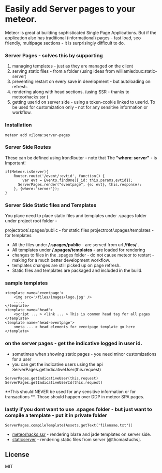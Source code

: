 # Easily add Server pages to your meteor.

Meteor is great at building sophisticated Single Page Applications. But if the application also has traditional (informational) pages - fast load, seo friendly, multipage sections - it is surprisingly difficult to do.

### Server Pages - solves this by supporting 
1. managing templates - just as they are managed on the client
2. serving static files - from a folder (using ideas from  williamledoux:static-server)
3. preventing restart on every save in development - but autoloading on refresh.
4. rendering along with head sections. (using SSR - thanks to meteorhacks:ssr )
5. getting userId on server side - using a token-cookie linked to userId. To be used for customization only - not for any sensitive information or workflow.

### Installation
```
meteor add viloma:server-pages
```
### Server Side Routes 
These can be defined using Iron:Router - note that The **"where: server"** - is Important! 
```
if(Meteor.isServer){
    Router.route('/event/:evtid', function() {
        var evt = Events.findOne({_id: this.params.evtid});
      ServerPages.render("eventpage", {e: evt}, this.response);
    }, {where:'server'});
}
```

### Server Side Static files and Templates
You place need to place static files and templates under .spages folder under project root folder - 

projectroot/.spages/public - for static files
projectroot/.spages/templates - for templates

* All the files under **/.spages/public** - are served from url **/files/** .
* All templates under **/.spages/templates** - are loaded for rendering
* changes to files in the .spages folder - do not cause meteor to restart - making for a  much better development workflow.
* templates changes are still picked up on page refresh.
* Static files and templates are packaged and included in the build.

### sample templates
``` 
<template name='eventpage'> 
	<img src='/files/images/logo.jpg' />
    ..... 
</template>
<template name='head'> 
    <script ... > <link ... > This is common head tag for all pages 
</template>
<template name='head-eventpage'> 
    <meta ... > head elements for eventpage template go here  
</template>
```

### on the server pages - get the indicative logged in user id.
- sometimes when showing static pages - you need minor customizations for a user
- you can get the indicative users using the api ServerPages.getIndicativeUser(this.request)
```
ServerPages.getIndicativeUser(this.request)
ServerPages.getIndicativeUserId(this.request)
```
**This should NEVER be used for any sensitive information or for transactions **. Those should happen over DDP in meteor SPA pages.

### lastly if you dont want to use .spages folder - but just want to compile a template - put it in private folder 
```
ServerPages.compileTemplate(Assets.getText('filename.txt'))
```

* [meteorhacks:ssr] - rendering blaze and jade templates on server side.
* [staticserver] - rendering static files from server [@thomasfuchs].

License
----
MIT

[meteorhacks:ssr]:https://github.com/williamledoux/meteor-static-server
[staticserver]:https://github.com/meteorhacks/meteor-ssr
